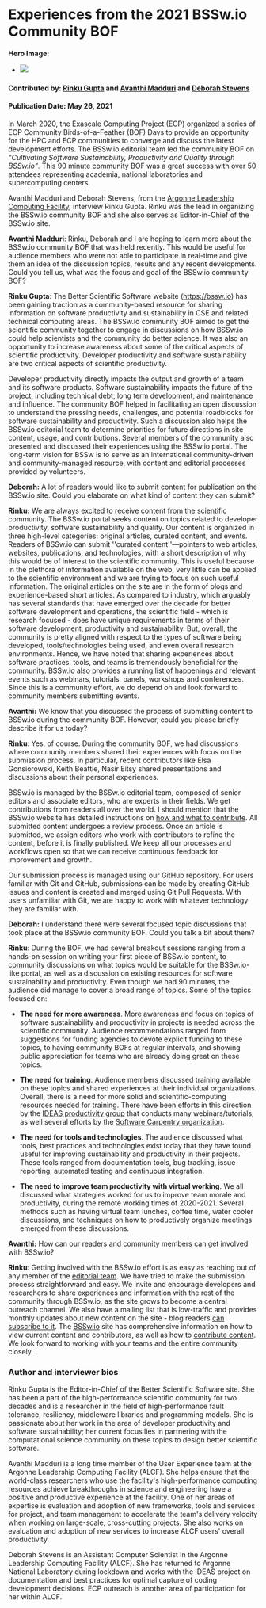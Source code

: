 # Experiences from the 2021 BSSw.io Community BOF

**Hero Image:**

 - <img src='https://github.com/betterscientificsoftware/bssw.io/raw/master/images/Blog__0521_Icons.jpg' />

#### Contributed by: [Rinku Gupta](https://github.com/rinkug) and [Avanthi Madduri](https://github.com/mantrala-ops) and [Deborah Stevens](https://github.com/haikudeb)
#### Publication Date: May 26, 2021

In March 2020, the Exascale Computing Project (ECP) organized a series of ECP Community Birds-of-a-Feather (BOF) Days to provide an opportunity for the HPC and ECP communities to converge and discuss the latest development efforts. The BSSw.io editorial team led the community BOF on *"Cultivating Software Sustainability, Productivity and Quality through BSSw.io"*. This 90 minute community BOF was  a great success with over 50 attendees representing academia, national laboratories and supercomputing centers. 

Avanthi Madduri and Deborah Stevens, from the [Argonne Leadership Computing Facility](https://www.alcf.anl.gov/), interview Rinku Gupta. Rinku was the lead in organizing the BSSw.io community BOF and she also serves as Editor-in-Chief of the BSSw.io site.

**Avanthi Madduri**: Rinku, Deborah and I are hoping to learn more about the BSSw.io community BOF that was held recently. This would be useful for audience members who were not able to participate in real-time and give them an idea of the discussion topics, results and any recent developments. Could you tell us, what was the focus and goal of the BSSw.io community BOF?

**Rinku Gupta**: The Better Scientific Software website (https://bssw.io) has been gaining traction as a community-based resource for sharing information on software productivity and sustainability in CSE and related technical computing areas.  The  BSSw.io community BOF aimed to get the scientific community together to engage in discussions on how BSSw.io could help scientists and the community do better science. It was also an opportunity to increase awareness about some of the critical aspects of scientific productivity. Developer productivity and software sustainability are two critical aspects of scientific productivity. 

Developer productivity directly impacts the output and growth of a team and its software products. Software sustainability impacts the future of the project, including technical debt, long term development, and maintenance and influence. The community BOF helped in facilitating an open discussion to understand the pressing needs, challenges, and potential roadblocks for software sustainability and productivity. Such a discussion also helps the BSSw.io editorial team to determine priorities for future directions in site content, usage, and contributions. Several members of the community also presented and discussed their experiences using the BSSw.io portal. The long-term vision for BSSw is to serve as an international community-driven and community-managed resource, with content and editorial processes provided by volunteers. 

**Deborah:** A lot of readers would like to submit content for publication on the BSSw.io site. Could you elaborate on what kind of content they can submit?

**Rinku:** We are always excited to receive content from the scientific community. The BSSw.io portal seeks content on topics related to developer productivity, software sustainability and quality. Our content is organized in three high-level categories: original articles, curated content, and events.  Readers of BSSw.io can submit ''curated content''—pointers to web articles, websites, publications, and technologies, with a short description of why this would be of interest to the scientific community. This is useful because in the plethora of information available on the web, very little can be applied to the scientific environment and we are trying to focus on such useful information.  The original articles on the site are in the form of blogs and experience-based short articles. As compared to industry, which arguably has several standards that have emerged over the decade for better software development and operations, the scientific field - which is research focused -  does have unique requirements in terms of their software development, productivity and sustainability. But, overall, the community is pretty aligned with respect to the types of software being developed, tools/technologies being used, and even overall research environments. Hence, we have noted that sharing experiences about software practices, tools, and teams is tremendously beneficial for the community. BSSw.io also provides a running list of happenings and relevant events such as webinars, tutorials, panels, workshops and conferences. Since this is a community effort, we do depend on and look forward to community members submitting events.

**Avanthi:** We know that you discussed the process of submitting content to BSSw.io during the community BOF. However, could you please briefly describe it for us today?

**Rinku**: Yes, of course. During the community BOF, we had discussions where community members shared their experiences with focus on the submission process.  In particular, recent contributors like Elsa Gonsiorowski, Keith Beattie, Nasir Eitsy shared presentations and discussions about their personal experiences. 

BSSw.io is managed by the BSSw.io editorial team, composed of senior editors and associate editors, who are experts in their fields. We get contributions from readers all over the world. I should mention that the BSSw.io website has detailed instructions on [how and what to contribute](https://bssw.io/pages/what-to-contribute-content-for-better-scientific-software). All submitted content undergoes a review process.  Once an article is submitted, we assign editors who work with contributors to refine the content, before it is finally published. We keep all our processes and workflows open so that we can receive continuous feedback for improvement and growth.

Our submission process is managed using our GitHub repository. For users familiar with Git and GitHub, submissions can be made by creating GitHub issues and content is created and merged using Git Pull Requests. With users unfamiliar with Git, we are happy to work with whatever technology they are familiar with.

**Deborah:** I understand there were several focused topic discussions that took place at the BSSw.io community BOF. Could you talk a bit about them?

**Rinku**: During the BOF, we had several breakout sessions ranging from a hands-on session on writing your first piece of BSSw.io content, to community discussions on what topics would be suitable for the BSSw.io-like portal, as well as a discussion on existing resources for software sustainability and productivity. Even though we had 90 minutes, the audience did manage to cover a broad range of topics. Some of the topics focused on:

* **The need for more awareness**. More awareness and focus on topics of software sustainability and productivity in projects is needed across the scientific community. Audience recommendations ranged from suggestions for funding agencies to devote explicit funding to these topics, to having community BOFs at regular intervals, and showing public appreciation for teams who are already doing great on these topics.

* **The need for training**. Audience members discussed training available on these topics and shared experiences at their individual organizations. Overall, there is a need for more solid and scientific-computing resources needed for training. There have been efforts in this direction by the [IDEAS productivity group](https://ideas-productivity.org/events/) that conducts many webinars/tutorials; as well several efforts by the [Software Carpentry organization](https://software-carpentry.org/).

* **The need for tools and technologies**. The audience discussed what tools, best practices and technologies exist today that they have found useful for improving sustainability and productivity in their projects. These tools ranged from documentation tools, bug tracking, issue reporting, automated testing and continuous integration.

* **The need to improve team productivity with virtual working**. We all discussed what strategies worked for us to improve team morale and productivity, during the remote working times of 2020-2021. Several methods such as having virtual team lunches, coffee time, water cooler discussions, and techniques on how to productively organize meetings emerged from these discussions.
 
**Avanthi:** How can our readers and community members can get involved with BSSw.io?

**Rinku**: Getting involved with the BSSw.io effort is as easy as reaching out of any member of the [editorial team](https://bssw.io/pages/team). We have tried to make the submission process straightforward and easy. We invite and encourage developers and researchers to share experiences and information with the rest of the community through BSSw.io, as the site grows to become a central outreach channel. We also have a mailing list that is low-traffic and provides monthly updates about new content on the site - blog readers [can subscribe to it](https://bssw.io/pages/receive-our-email-digest). The [BSSw.io](https://bssw.io) site has comprehensive information on how to view current content and contributors, as well as how to [contribute content](https://bssw.io/contribute).  We look forward to working with your teams and the entire community closely.

### Author and interviewer bios
Rinku Gupta is the Editor-in-Chief of the Better Scientific Software site. She has been a part of the high-performance scientific community for two decades and is a researcher in the field of high-performance fault tolerance, resiliency, middleware libraries and programming models. She is passionate about her work in the area of developer productivity and software sustainability; her current focus lies in partnering with the computational science community on these topics to design better scientific software.

Avanthi Madduri is a long time member of the User Experience team at the Argonne Leadership Computing Facility (ALCF). She helps ensure that the world-class researchers who use the facility's high-performance computing resources achieve breakthroughs in science and engineering have a positive and productive experience at the facility. One of her areas of expertise is evaluation and adoption of new frameworks, tools and services for project, and team management to accelerate the team's delivery velocity when working on large-scale, cross-cutting projects. She also works on evaluation and adoption of new services to increase ALCF users' overall productivity.

Deborah Stevens is an Assistant Computer Scientist in the Argonne Leadership Computing Facility (ALCF). She has returned to Argonne National Laboratory during lockdown and works with the IDEAS project on documentation and best practices for optimal capture of coding development decisions.  ECP outreach is another area of participation for her within ALCF. 

<!---
Publish: yes
Pinned: no
Topics: Software Engineering, Conferences and Workshops
RSS update: 2021-05-26
--->
